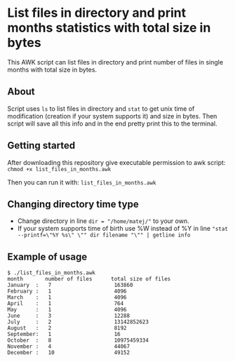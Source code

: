 List files in directory and print months statistics with total size in bytes
==========

This AWK script can list files in directory and print number of files in single months with total size in bytes.

## About

Script uses `ls` to list files in directory and `stat` to get unix time of modification (creation if your system supports it) and size in bytes. Then script will save all this info and in the end pretty print this to the terminal.

## Getting started

After downloading this repository give executable permission to awk script:
 `chmod +x list_files_in_months.awk`

Then you can run it with:
 `list_files_in_months.awk`

## Changing directory time type

 - Change directory in line `dir = "/home/matej/"` to your own.
 - If your system supports time of birth use %W instead of %Y in line `"stat --printf=\"%Y %s\" \"" dir filename "\"" | getline info`

## Example of usage

```
$ ./list_files_in_months.awk 
month       number of files      total size of files
January  :   7                    163860
February :   1                    4096
March    :   1                    4096
April    :   1                    764
May      :   1                    4096
June     :   3                    12288
July     :   2                    13142852623
August   :   2                    8192
September:   1                    16
October  :   8                    10975459334
November :   4                    44067
December :   10                   49152
```
